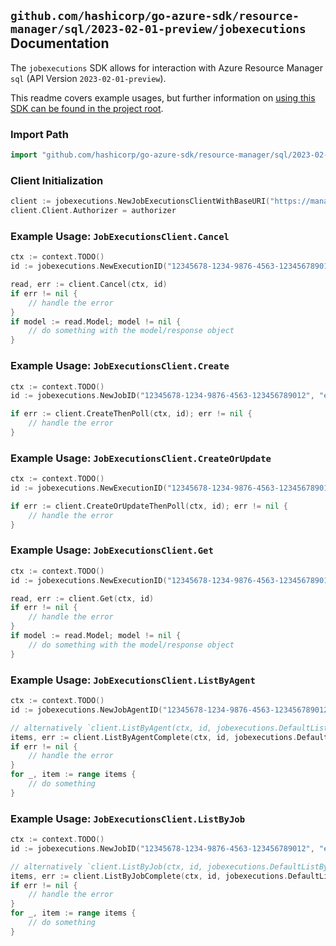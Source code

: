
## `github.com/hashicorp/go-azure-sdk/resource-manager/sql/2023-02-01-preview/jobexecutions` Documentation

The `jobexecutions` SDK allows for interaction with Azure Resource Manager `sql` (API Version `2023-02-01-preview`).

This readme covers example usages, but further information on [using this SDK can be found in the project root](https://github.com/hashicorp/go-azure-sdk/tree/main/docs).

### Import Path

```go
import "github.com/hashicorp/go-azure-sdk/resource-manager/sql/2023-02-01-preview/jobexecutions"
```


### Client Initialization

```go
client := jobexecutions.NewJobExecutionsClientWithBaseURI("https://management.azure.com")
client.Client.Authorizer = authorizer
```


### Example Usage: `JobExecutionsClient.Cancel`

```go
ctx := context.TODO()
id := jobexecutions.NewExecutionID("12345678-1234-9876-4563-123456789012", "example-resource-group", "serverName", "jobAgentName", "jobName", "jobExecutionId")

read, err := client.Cancel(ctx, id)
if err != nil {
	// handle the error
}
if model := read.Model; model != nil {
	// do something with the model/response object
}
```


### Example Usage: `JobExecutionsClient.Create`

```go
ctx := context.TODO()
id := jobexecutions.NewJobID("12345678-1234-9876-4563-123456789012", "example-resource-group", "serverName", "jobAgentName", "jobName")

if err := client.CreateThenPoll(ctx, id); err != nil {
	// handle the error
}
```


### Example Usage: `JobExecutionsClient.CreateOrUpdate`

```go
ctx := context.TODO()
id := jobexecutions.NewExecutionID("12345678-1234-9876-4563-123456789012", "example-resource-group", "serverName", "jobAgentName", "jobName", "jobExecutionId")

if err := client.CreateOrUpdateThenPoll(ctx, id); err != nil {
	// handle the error
}
```


### Example Usage: `JobExecutionsClient.Get`

```go
ctx := context.TODO()
id := jobexecutions.NewExecutionID("12345678-1234-9876-4563-123456789012", "example-resource-group", "serverName", "jobAgentName", "jobName", "jobExecutionId")

read, err := client.Get(ctx, id)
if err != nil {
	// handle the error
}
if model := read.Model; model != nil {
	// do something with the model/response object
}
```


### Example Usage: `JobExecutionsClient.ListByAgent`

```go
ctx := context.TODO()
id := jobexecutions.NewJobAgentID("12345678-1234-9876-4563-123456789012", "example-resource-group", "serverName", "jobAgentName")

// alternatively `client.ListByAgent(ctx, id, jobexecutions.DefaultListByAgentOperationOptions())` can be used to do batched pagination
items, err := client.ListByAgentComplete(ctx, id, jobexecutions.DefaultListByAgentOperationOptions())
if err != nil {
	// handle the error
}
for _, item := range items {
	// do something
}
```


### Example Usage: `JobExecutionsClient.ListByJob`

```go
ctx := context.TODO()
id := jobexecutions.NewJobID("12345678-1234-9876-4563-123456789012", "example-resource-group", "serverName", "jobAgentName", "jobName")

// alternatively `client.ListByJob(ctx, id, jobexecutions.DefaultListByJobOperationOptions())` can be used to do batched pagination
items, err := client.ListByJobComplete(ctx, id, jobexecutions.DefaultListByJobOperationOptions())
if err != nil {
	// handle the error
}
for _, item := range items {
	// do something
}
```
